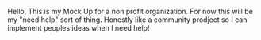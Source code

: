 Hello, This is my Mock Up for a non profit organization. For now this will be my "need help" sort of thing. Honestly like a community prodject so I can implement peoples ideas when I need help!
